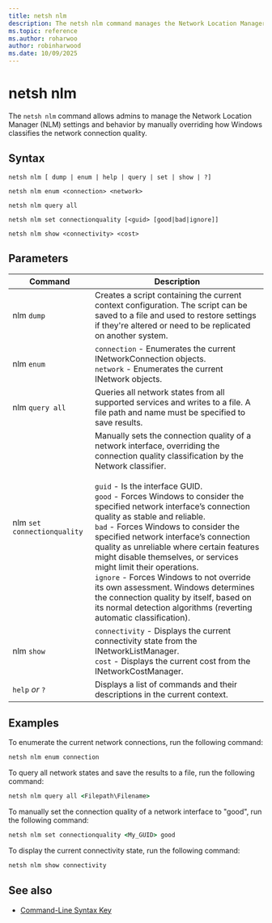 ```yaml
---
title: netsh nlm
description: The netsh nlm command manages the Network Location Manager (NLM) settings to override network connection quality classification in Windows.
ms.topic: reference
ms.author: roharwoo
author: robinharwood
ms.date: 10/09/2025
---
```


# netsh nlm

The `netsh nlm` command allows admins to manage the Network Location Manager (NLM) settings and behavior by manually overriding how Windows classifies the network connection quality.

## Syntax

```
netsh nlm [ dump | enum | help | query | set | show | ?]
```

```
netsh nlm enum <connection> <network>
```

```
netsh nlm query all
```

```
netsh nlm set connectionquality [<guid> [good|bad|ignore]]
```

```
netsh nlm show <connectivity> <cost>
```

## Parameters

| Command | Description |
|--|--|
| nlm `dump` | Creates a script containing the current context configuration. The script can be saved to a file and used to restore settings if they're altered or need to be replicated on another system. |
| nlm `enum` | `connection` - Enumerates the current INetworkConnection objects. <br> `network` - Enumerates the current INetwork objects. |
| nlm `query all` | Queries all network states from all supported services and writes to a file. A file path and name must be specified to save results. |
| nlm `set connectionquality` | Manually sets the connection quality of a network interface, overriding the connection quality classification by the Network classifier. <br><br> `guid` - Is the interface GUID. <br> `good` - Forces Windows to consider the specified network interface’s connection quality as stable and reliable. <br> `bad` - Forces Windows to consider the specified network interface’s connection quality as unreliable where certain features might disable themselves, or services might limit their operations. <br> `ignore` - Forces Windows to not override its own assessment. Windows determines the connection quality by itself, based on its normal detection algorithms (reverting automatic classification). |
| nlm `show` | `connectivity` - Displays the current connectivity state from the INetworkListManager. <br> `cost` - Displays the current cost from the INetworkCostManager. |
| `help` *or* `?` | Displays a list of commands and their descriptions in the current context. |

## Examples

To enumerate the current network connections, run the following command:

```cmd
netsh nlm enum connection
```

To query all network states and save the results to a file, run the following command:

```cmd
netsh nlm query all <Filepath\Filename>
```

To manually set the connection quality of a network interface to "good", run the following command:

```cmd
netsh nlm set connectionquality <My_GUID> good
```

To display the current connectivity state, run the following command:

```cmd
netsh nlm show connectivity
```

## See also

- [Command-Line Syntax Key](command-line-syntax-key.md)

